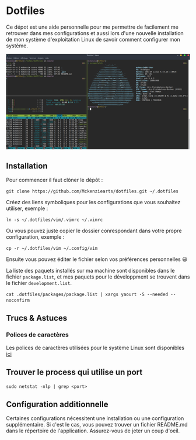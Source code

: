 # Dotfiles

Ce dépot est une aide personnelle pour me permettre de facilement me retrouver dans mes configurations et aussi lors d'une nouvelle installation de mon système d'exploitation Linux de savoir comment configurer mon système.


![tmux screenshot](screenshot.png)


## Installation

Pour commencer il faut clôner le dépôt :

```
git clone https://github.com/Mckenziearts/dotfiles.git ~/.dotfiles
```
Créez des liens symboliques pour les configurations que vous souhaitez utiliser, exemple :

```
ln -s ~/.dotfiles/vim/.vimrc ~/.vimrc
```
Ou vous pouvez juste copier le dossier conrespondant dans votre propre configuration, exemple :

```
cp -r ~/.dotfiles/vim ~/.config/vim
```

Ensuite vous pouvez éditer le fichier selon vos préférences personnelles :smiley:

La liste des paquets installés sur ma machine sont disponibles dans le fichier `package.list`, et mes paquets pour le développment se trouvent dans le fichier `development.list`.

```
cat .dotfiles/packages/package.list | xargs yaourt -S --needed --noconfirm
```

## Trucs & Astuces

### Polices de caractères

Les polices de caractères utilisées pour le système Linux sont disponibles [ici](https://github.com/powerline/fonts)

## Trouver le process qui utilise un port

```
sudo netstat -nlp | grep <port>
```

## Configuration additionnelle

Certaines configurations nécessitent une installation ou une configuration supplémentaire. Si c'est le cas, vous pouvez trouver un fichier README.md dans le répertoire de l'application. Assurez-vous de jeter un coup d'oeil.